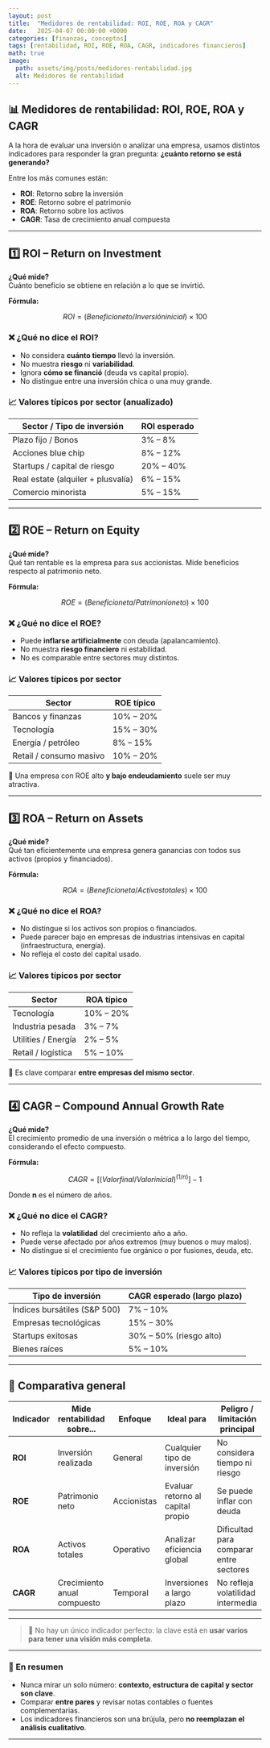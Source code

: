 ```yaml
---
layout: post
title:  "Medidores de rentabilidad: ROI, ROE, ROA y CAGR"
date:   2025-04-07 00:00:00 +0000
categories: [finanzas, conceptos]
tags: [rentabilidad, ROI, ROE, ROA, CAGR, indicadores financieros]
math: true
image:
  path: assets/img/posts/medidores-rentabilidad.jpg
  alt: Medidores de rentabilidad
---
```



## 📊 Medidores de rentabilidad: ROI, ROE, ROA y CAGR

A la hora de evaluar una inversión o analizar una empresa, usamos distintos indicadores para responder la gran pregunta: **¿cuánto retorno se está generando?**

Entre los más comunes están:

- **ROI**: Retorno sobre la inversión
- **ROE**: Retorno sobre el patrimonio
- **ROA**: Retorno sobre los activos
- **CAGR**: Tasa de crecimiento anual compuesta

---

## 1️⃣ ROI – Return on Investment

**¿Qué mide?**  
Cuánto beneficio se obtiene en relación a lo que se invirtió.

**Fórmula:**

```math
ROI = (Beneficio neto / Inversión inicial) × 100
```

### ❌ ¿Qué no dice el ROI?

- No considera **cuánto tiempo** llevó la inversión.
- No muestra **riesgo** ni **variabilidad**.
- Ignora **cómo se financió** (deuda vs capital propio).
- No distingue entre una inversión chica o una muy grande.

### 📈 Valores típicos por sector (anualizado)

| Sector / Tipo de inversión         | ROI esperado |
| ---------------------------------- | ------------ |
| Plazo fijo / Bonos                 | 3% – 8%      |
| Acciones blue chip                 | 8% – 12%     |
| Startups / capital de riesgo       | 20% – 40%    |
| Real estate (alquiler + plusvalía) | 6% – 15%     |
| Comercio minorista                 | 5% – 15%     |

---

## 2️⃣ ROE – Return on Equity

**¿Qué mide?**  
Qué tan rentable es la empresa para sus accionistas. Mide beneficios respecto al patrimonio neto.

**Fórmula:**

```math
ROE = (Beneficio neta / Patrimonio neto) × 100
```

### ❌ ¿Qué no dice el ROE?

- Puede **inflarse artificialmente** con deuda (apalancamiento).
- No muestra **riesgo financiero** ni estabilidad.
- No es comparable entre sectores muy distintos.

### 📈 Valores típicos por sector

| Sector                  | ROE típico |
| ----------------------- | ---------- |
| Bancos y finanzas       | 10% – 20%  |
| Tecnología              | 15% – 30%  |
| Energía / petróleo      | 8% – 15%   |
| Retail / consumo masivo | 10% – 20%  |

📌 Una empresa con ROE alto **y bajo endeudamiento** suele ser muy atractiva.

---

## 3️⃣ ROA – Return on Assets

**¿Qué mide?**  
Qué tan eficientemente una empresa genera ganancias con todos sus activos (propios y financiados).

**Fórmula:**

```math
ROA = (Beneficio neta / Activos totales) × 100
```

### ❌ ¿Qué no dice el ROA?

- No distingue si los activos son propios o financiados.
- Puede parecer bajo en empresas de industrias intensivas en capital (infraestructura, energía).
- No refleja el costo del capital usado.

### 📈 Valores típicos por sector

| Sector              | ROA típico |
| ------------------- | ---------- |
| Tecnología          | 10% – 20%  |
| Industria pesada    | 3% – 7%    |
| Utilities / Energía | 2% – 5%    |
| Retail / logística  | 5% – 10%   |

📌 Es clave comparar **entre empresas del mismo sector**.

---

## 4️⃣ CAGR – Compound Annual Growth Rate

**¿Qué mide?**  
El crecimiento promedio de una inversión o métrica a lo largo del tiempo, considerando el efecto compuesto.

**Fórmula:**

```math
CAGR = [(Valor final / Valor inicial)^(1/n)] - 1
```

Donde **n** es el número de años.

### ❌ ¿Qué no dice el CAGR?

- No refleja la **volatilidad** del crecimiento año a año.
- Puede verse afectado por años extremos (muy buenos o muy malos).
- No distingue si el crecimiento fue orgánico o por fusiones, deuda, etc.

### 📈 Valores típicos por tipo de inversión

| Tipo de inversión            | CAGR esperado (largo plazo) |
| ---------------------------- | --------------------------- |
| Índices bursátiles (S&P 500) | 7% – 10%                    |
| Empresas tecnológicas        | 15% – 30%                   |
| Startups exitosas            | 30% – 50% (riesgo alto)     |
| Bienes raíces                | 5% – 10%                    |

---

## 🧾 Comparativa general

| Indicador | Mide rentabilidad sobre...  | Enfoque     | Ideal para                        | Peligro / limitación principal          |
| --------- | --------------------------- | ----------- | --------------------------------- | --------------------------------------- |
| **ROI**   | Inversión realizada         | General     | Cualquier tipo de inversión       | No considera tiempo ni riesgo           |
| **ROE**   | Patrimonio neto             | Accionistas | Evaluar retorno al capital propio | Se puede inflar con deuda               |
| **ROA**   | Activos totales             | Operativo   | Analizar eficiencia global        | Dificultad para comparar entre sectores |
| **CAGR**  | Crecimiento anual compuesto | Temporal    | Inversiones a largo plazo         | No refleja volatilidad intermedia       |

---

> 📌 No hay un único indicador perfecto: la clave está en **usar varios para tener una visión más completa**.

---



### 🧠 En resumen

- Nunca mirar un solo número: **contexto, estructura de capital y sector son clave**.
- Comparar **entre pares** y revisar notas contables o fuentes complementarias.
- Los indicadores financieros son una brújula, pero **no reemplazan el análisis cualitativo**.

---
